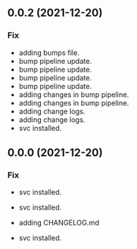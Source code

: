 ## 0.0.2 (2021-12-20)

### Fix

- adding bumps file.
- bump pipeline update.
- bump pipeline update.
- bump pipeline update.
- bump pipeline update.
- adding changes in bump pipeline.
- adding changes in bump pipeline.
- adding change logs.
- adding change logs.
- svc installed.

## 0.0.0 (2021-12-20)


### Fix

- svc installed.

- svc installed.
- adding CHANGELOG.md
- svc installed.
